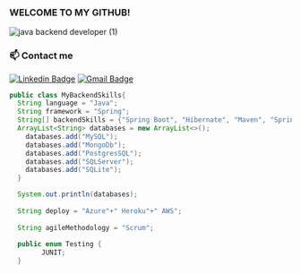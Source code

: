 ### WELCOME TO MY GITHUB!
![java backend developer (1)](https://user-images.githubusercontent.com/63068481/170809286-001b2a4e-7383-4ec1-bd18-f27d50faf64a.png)

### 📫 Contact me
[![Linkedin Badge](https://img.shields.io/badge/-LinkedIn-blue?style=flat-square&logo=Linkedin&logoColor=white&link=https://www.linkedin.com/in/omariosouto)](https://www.linkedin.com/in/thiago-freitas-b6986a155/)
[![Gmail Badge](https://img.shields.io/badge/-Gmail-7159c1?style=flat-square&logo=Gmail&logoColor=white&color=red&link=mailto:thiagofreitas201717@gmail.com)](mailto:thiagofreitas201717@gmail.com)

```java 
public class MyBackendSkills{
  String language = "Java"; 
  String framework = "Spring";
  String[] backendSkills = {"Spring Boot", "Hibernate", "Maven", "Spring Security", "MVC"};
  ArrayList<String> databases = new ArrayList<>();
    databases.add("MySQL");
    databases.add("MongoDb");
    databases.add("PostgresSQL");
    databases.add("SQLServer");
    databases.add("SQLite");
  }

  System.out.println(databases);
  
  String deploy = "Azure"+" Heroku"+" AWS";
 
  String agileMethodology = "Scrum";
  
  public enum Testing {
        JUNIT;
  }

```
